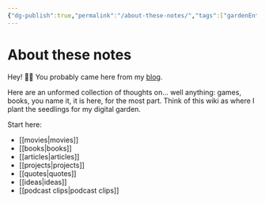 ```yaml
---
{"dg-publish":true,"permalink":"/about-these-notes/","tags":["gardenEntry"],"noteIcon":""}
---
```


# About these notes

Hey! 👋🏽 You probably came here from my [blog](https://tiffanywhite.blog).

Here are an unformed collection of thoughts on... well anything: games, books, you name it, it is here, for the most part. Think of this wiki as where I plant the seedlings for my digital garden.

Start here:

- [[movies\|movies]]
- [[books\|books]]
- [[articles\|articles]]
- [[projects\|projects]]
- [[quotes\|quotes]]
- [[ideas\|ideas]]
- [[podcast clips\|podcast clips]]



<div style="display: none;" >
  <a rel="me" href="https://appdot.net/@tiff">Mastodon</a>
  <p>proven4226ef</p>
</div>
